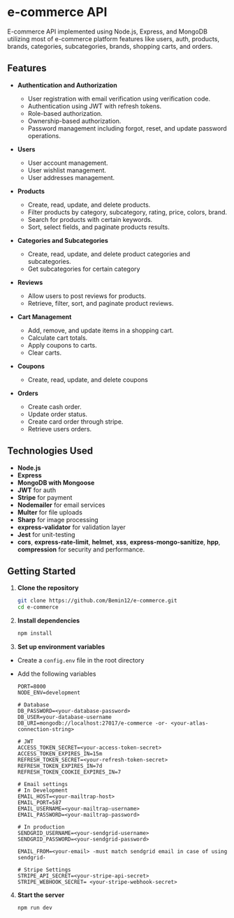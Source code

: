 # e-commerce API

E-commerce API implemented using Node.js, Express, and MongoDB utilizing most of e-commerce platform features like users, auth, products, brands, categories, subcategories, brands, shopping carts, and orders.

## Features

- **Authentication and Authorization**

  - User registration with email verification using verification code.
  - Authentication using JWT with refresh tokens.
  - Role-based authorization.
  - Ownership-based authorization.
  - Password management including forgot, reset, and update password operations.

- **Users**

  - User account management.
  - User wishlist management.
  - User addresses management.

- **Products**

  - Create, read, update, and delete products.
  - Filter products by category, subcategory, rating, price, colors, brand.
  - Search for products with certain keywords.
  - Sort, select fields, and paginate products results.

- **Categories and Subcategories**

  - Create, read, update, and delete product categories and subcategories.
  - Get subcategories for certain category

- **Reviews**

  - Allow users to post reviews for products.
  - Retrieve, filter, sort, and paginate product reviews.

- **Cart Management**

  - Add, remove, and update items in a shopping cart.
  - Calculate cart totals.
  - Apply coupons to carts.
  - Clear carts.

- **Coupons**

  - Create, read, update, and delete coupons

- **Orders**
  - Create cash order.
  - Update order status.
  - Create card order through stripe.
  - Retrieve users orders.

## Technologies Used

- **Node.js**
- **Express**
- **MongoDB with Mongoose**
- **JWT** for auth
- **Stripe** for payment
- **Nodemailer** for email services
- **Multer** for file uploads
- **Sharp** for image processing
- **express-validator** for validation layer
- **Jest** for unit-testing
- **cors**, **express-rate-limit**, **helmet**, **xss**, **express-mongo-sanitize**, **hpp**, **compression** for security and performance.

## Getting Started

1. **Clone the repository**

   ```sh
   git clone https://github.com/Bemin12/e-commerce.git
   cd e-commerce
   ```

2. **Install dependencies**

   ```sh
   npm install
   ```

3. **Set up environment variables**

- Create a `config.env` file in the root directory
- Add the following variables

  ```env
  PORT=8000
  NODE_ENV=development

  # Database
  DB_PASSWORD=<your-database-password>
  DB_USER=your-database-username
  DB_URI=mongodb://localhost:27017/e-commerce -or- <your-atlas-connection-string>

  # JWT
  ACCESS_TOKEN_SECRET=<your-access-token-secret>
  ACCESS_TOKEN_EXPIRES_IN=15m
  REFRESH_TOKEN_SECRET=<your-refresh-token-secret>
  REFRESH_TOKEN_EXPIRES_IN=7d
  REFRESH_TOKEN_COOKIE_EXPIRES_IN=7

  # Email settings
  # In Development
  EMAIL_HOST=<your-mailtrap-host>
  EMAIL_PORT=587
  EMAIL_USERNAME=<your-mailtrap-username>
  EMAIL_PASSWORD=<your-mailtrap-password>

  # In production
  SENDGRID_USERNAME=<your-sendgrid-username>
  SENDGRID_PASSWORD=<your-sendgrid-password>

  EMAIL_FROM=<your-email> -must match sendgrid email in case of using sendgrid-

  # Stripe Settings
  STRIPE_API_SECRET=<your-stripe-api-secret>
  STRIPE_WEBHOOK_SECRET= <your-stripe-webhook-secret>
  ```

4. **Start the server**

   ```sh
   npm run dev
   ```
